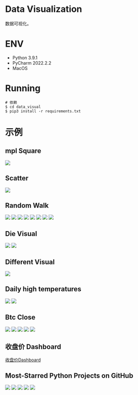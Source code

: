 # Data Visualization
数据可视化。

# ENV
- Python 3.9.1
- PyCharm 2022.2.2
- MacOS

# Running
```shell
# 依赖
$ cd data_visual
$ pip3 install -r requirements.txt
```

# 示例
## mpl Square
![](.README_images/99b2c79d.png)

## Scatter
![](.README_images/6d8c993b.png)

## Random Walk
![](.README_images/5ade58b0.png)
![](.README_images/93895884.png)
![](.README_images/753819e8.png)
![](.README_images/de019b40.png)
![](.README_images/90e6b2b7.png)
![](.README_images/8877b743.png)
![](.README_images/229f46c9.png)
![](.README_images/e664c5b1.png)

## Die Visual
![](.README_images/9719ab06.png)
![](.README_images/6ec5e0d1.png)

## Different Visual
![](.README_images/3874ccfa.png)

## Daily high temperatures
![](.README_images/cdac3644.png)
![](.README_images/bd6d7979.png)

## Btc Close
![](.README_images/7eabbe56.png)
![](.README_images/c2447e32.png)
![](.README_images/1e820b66.png)
![](.README_images/80546e2c.png)
![](.README_images/e82fe53f.png)

## 收盘价 Dashboard
[收盘价Dashboard](./收盘价Dashboard.html)

## Most-Starred Python Projects on GitHub
![](.README_images/b28d4787.png)
![](.README_images/d7e70843.png)
![](.README_images/c0879301.png)
![](.README_images/1eb7b475.png)
![](.README_images/a0abf2d5.png)
